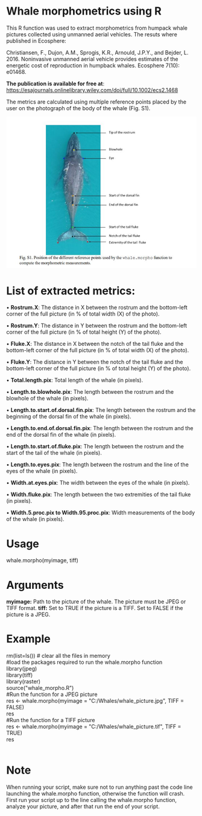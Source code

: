 # Whale morphometrics using R
This R function was used to extract morphometrics from humpack whale pictures collected using unmanned aerial vehicles. The resuts where published in Ecosphere:

Christiansen, F., Dujon, A.M., Sprogis, K.R., Arnould, J.P.Y., and Bejder, L. 2016. Noninvasive unmanned aerial vehicle provides estimates of the energetic cost of reproduction in humpback whales. Ecosphere 7(10): e01468.

<b>The publication is available for free at</b>: https://esajournals.onlinelibrary.wiley.com/doi/full/10.1002/ecs2.1468

The metrics are calculated using multiple reference points placed by the user on the photograph of the body of the whale (Fig. S1).

![alt text](https://github.com/adujon/whalemorpho/blob/master/whalepic.jpg)

# List of extracted metrics:<br>

• <b>Rostrum.X</b>: The distance in X between the rostrum and the bottom-left corner of the full picture (in % of total width (X) of the photo).

• <b>Rostrum.Y</b>: The distance in Y between the rostrum and the bottom-left corner of the full picture (in % of total height (Y) of the photo).

• <b>Fluke.X</b>: The distance in X between the notch of the tail fluke and the bottom-left corner of the full picture (in % of total width (X) of the photo).

• <b>Fluke.Y</b>: The distance in Y between the notch of the tail fluke and the bottom-left corner of the full picture (in % of total height (Y) of the photo).

• <b>Total.length.pix</b>: Total length of the whale (in pixels).

• <b>Length.to.blowhole.pix</b>: The length between the rostrum and the blowhole of the whale (in pixels).

• <b>Length.to.start.of.dorsal.fin.pix</b>: The length between the rostrum and the beginning of the dorsal fin of the whale (in pixels).

• <b>Length.to.end.of.dorsal.fin.pix</b>: The length between the rostrum and the end of the dorsal fin of the whale (in pixels).

• <b>Length.to.start.of.fluke.pix</b>: The length between the rostrum and the start of the tail of the whale (in pixels).

• <b>Length.to.eyes.pix</b>: The length between the rostrum and the line of the eyes of the whale (in pixels).

• <b>Width.at.eyes.pix</b>: The width between the eyes of the whale (in pixels).

• <b>Width.fluke.pix</b>: The length between the two extremities of the tail fluke (in pixels).

• <b>Width.5.proc.pix to Width.95.proc.pix</b>: Width measurements of the body of the whale (in pixels).

# Usage 
whale.morpho(myimage, tiff)

# Arguments 
<b>myimage:</b> Path to the picture of the whale. The picture must be JPEG or TIFF format.
<b>tiff:</b> Set to TRUE if the picture is a TIFF. Set to FALSE if the picture is a JPEG.

# Example

rm(list=ls()) # clear all the files in memory<br>
#load the packages required to run the whale.morpho function<br>
library(jpeg)<br>
library(tiff)<br>
library(raster)<br>
source("whale_morpho.R")<br>
#Run the function for a JPEG picture<br>
res <- whale.morpho(myimage = "C:/Whales/whale_picture.jpg", TIFF = FALSE)<br>
res<br>
#Run the function for a TIFF picture<br>
res <- whale.morpho(myimage = "C:/Whales/whale_picture.tif", TIFF = TRUE)<br>
res<br>
</code><br>

# Note
When running your script, make sure not to run anything past the code line
launching the whale.morpho function, otherwise the function will crash. First run your script
up to the line calling the whale.morpho function, analyze your picture, and after that run the
end of your script.
